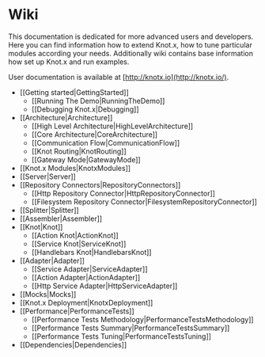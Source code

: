 # Wiki
This documentation is dedicated for more advanced users and developers. Here you can find information how to extend Knot.x, how to tune particular
modules according your needs. Additionally wiki contains base information how set up Knot.x and run examples.

User documentation is available at [http://knotx.io](http://knotx.io/).

* [[Getting started|GettingStarted]] <!--DONE -->
  * [[Running The Demo|RunningTheDemo]] <!--DONE -->
  * [[Debugging Knot.x|Debugging]] <!--DONE -->
* [[Architecture|Architecture]] <!--DONE -->
  * [[High Level Architecture|HighLevelArchitecture]] <!--DONE -->
  * [[Core Architecture|CoreArchitecture]] <!--DONE -->
  * [[Communication Flow|CommunicationFlow]] <!--DONE -->
  * [[Knot Routing|KnotRouting]] <!--DONE -->
  * [[Gateway Mode|GatewayMode]] <!--DONE -->
* [[Knot.x Modules|KnotxModules]]
* [[Server|Server]]
* [[Repository Connectors|RepositoryConnectors]]
  * [[Http Repository Connector|HttpRepositoryConnector]]
  * [[Filesystem Repository Connector|FilesystemRepositoryConnector]]
* [[Splitter|Splitter]]
* [[Assembler|Assembler]]
* [[Knot|Knot]]
  * [[Action Knot|ActionKnot]]
  * [[Service Knot|ServiceKnot]]
  * [[Handlebars Knot|HandlebarsKnot]]
* [[Adapter|Adapter]]
  * [[Service Adapter|ServiceAdapter]]
  * [[Action Adapter|ActionAdapter]]
  * [[Http Service Adapter|HttpServiceAdapter]]
* [[Mocks|Mocks]]
* [[Knot.x Deployment|KnotxDeployment]]
* [[Performance|PerformanceTests]] <!--DONE -->
  * [[Performance Tests Methodology|PerformanceTestsMethodology]]<!--DONE -->
  * [[Performance Tests Summary|PerformanceTestsSummary]]<!--DONE -->
  * [[Performance Tests Tuning|PerformanceTestsTuning]]<!--DONE -->
* [[Dependencies|Dependencies]] <!--TBD: DO WE REALLY NEED THIS ??? maybe we need to change into NOTICE.md (e.g. https://github.com/eclipse/vert.x/blob/master/NOTICE.md, https://github.com/aws/aws-sdk-php/blob/master/NOTICE.md, https://github.com/apache/spark/blob/master/NOTICE-->
